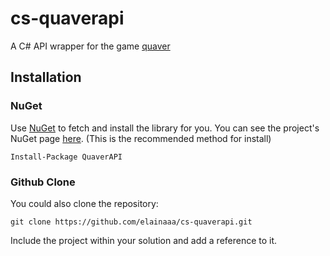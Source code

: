 # cs-quaverapi
A C# API wrapper for the game [quaver](https://quavergame.com)

## Installation
### NuGet
Use [NuGet](https://www.nuget.org/) to fetch and install the library for you. You can see the project's NuGet page [here](https://www.nuget.org/packages/QuaverAPI/). (This is the recommended method for install)
```
Install-Package QuaverAPI
```
### Github Clone
You could also clone the repository:
```
git clone https://github.com/elainaaa/cs-quaverapi.git
```
Include the project within your solution and add a reference to it.
